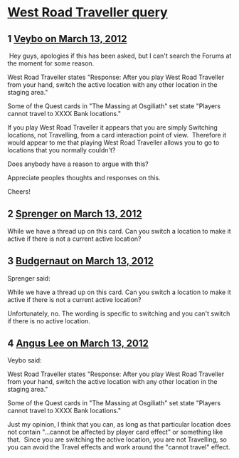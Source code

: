 # [West Road Traveller query](https://community.fantasyflightgames.com/topic/61800-west-road-traveller-query/)

## 1 [Veybo on March 13, 2012](https://community.fantasyflightgames.com/topic/61800-west-road-traveller-query/?do=findComment&comment=605371)

 Hey guys, apologies if this has been asked, but I can't search the Forums at the moment for some reason.

West Road Traveller states "Response: After you play West Road Traveller from your hand, switch the active location with any other location in the staging area."

Some of the Quest cards in "The Massing at Osgiliath" set state "Players cannot travel to XXXX Bank locations."

If you play West Road Traveller it appears that you are simply Switching locations, not Travelling, from a card interaction point of view.  Therefore it would appear to me that playing West Road Traveller allows you to go to locations that you normally couldn't?

Does anybody have a reason to argue with this?

Appreciate peoples thoughts and responses on this.

Cheers!

## 2 [Sprenger on March 13, 2012](https://community.fantasyflightgames.com/topic/61800-west-road-traveller-query/?do=findComment&comment=605379)

While we have a thread up on this card. Can you switch a location to make it active if there is not a current active location?

## 3 [Budgernaut on March 13, 2012](https://community.fantasyflightgames.com/topic/61800-west-road-traveller-query/?do=findComment&comment=605386)

Sprenger said:

While we have a thread up on this card. Can you switch a location to make it active if there is not a current active location?



Unfortunately, no. The wording is specific to switching and you can't switch if there is no active location.

## 4 [Angus Lee on March 13, 2012](https://community.fantasyflightgames.com/topic/61800-west-road-traveller-query/?do=findComment&comment=605391)

Veybo said:

West Road Traveller states "Response: After you play West Road Traveller from your hand, switch the active location with any other location in the staging area."

Some of the Quest cards in "The Massing at Osgiliath" set state "Players cannot travel to XXXX Bank locations."



Just my opinion, I think that you can, as long as that particular location does not contain "...cannot be affected by player card effect" or something like that.  Since you are switching the active location, you are not Travelling, so you can avoid the Travel effects and work around the "cannot travel" effect.

